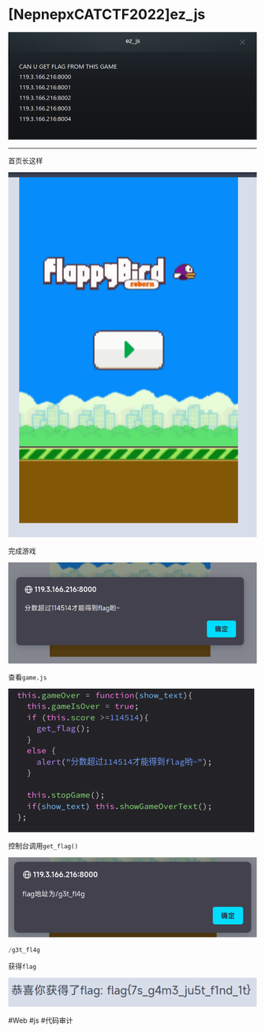 # [NepnepxCATCTF2022]ez_js
![](<./img/Pasted image 20221231102430.png>)

---
首页长这样

![](<./img/Pasted image 20221231102525.png>)

完成游戏

![](<./img/Pasted image 20221231102544.png>)

查看`game.js`

![](<./img/Pasted image 20221231102614.png>)

控制台调用`get_flag()`

![](<./img/Pasted image 20221231102651.png>)

```php
/g3t_fl4g
```
获得`flag`

![](<./img/Pasted image 20221231102724.png>)

#Web #js #代码审计 